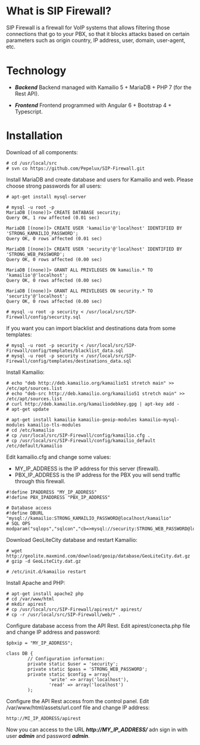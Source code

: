 # What is SIP Firewall? #

SIP Firewall is a firewall for VoIP systems that allows filtering those connections that go to your PBX, so that it blocks attacks based on certain parameters such as origin country, IP address, user, domain, user-agent, etc.

# Technology #

  * _**Backend**_ Backend managed with Kamailio 5 + MariaDB + PHP 7 (for the Rest API).

  * _**Frontend**_ Frontend programmed with Angular 6 + Bootstrap 4 + Typescript.

# Installation #

Download of all components:
```
# cd /usr/local/src
# svn co https://github.com/Pepelux/SIP-Firewall.git
```
Install MariaDB and create database and users for Kamailio and web. Please choose strong passwords for all users:
```
# apt-get install mysql-server

# mysql -u root -p
MariaDB [(none)]> CREATE DATABASE security;
Query OK, 1 row affected (0.01 sec)

MariaDB [(none)]> CREATE USER 'kamailio'@'localhost' IDENTIFIED BY 'STRONG_KAMAILIO_PASSWORD';
Query OK, 0 rows affected (0.01 sec)

MariaDB [(none)]> CREATE USER 'security'@'localhost' IDENTIFIED BY 'STRONG_WEB_PASSWORD';
Query OK, 0 rows affected (0.00 sec)

MariaDB [(none)]> GRANT ALL PRIVILEGES ON kamailio.* TO 'kamailio'@'localhost';
Query OK, 0 rows affected (0.00 sec)

MariaDB [(none)]> GRANT ALL PRIVILEGES ON security.* TO 'security'@'localhost';
Query OK, 0 rows affected (0.00 sec)

# mysql -u root -p security < /usr/local/src/SIP-Firewall/config/security.sql
```
If you want you can import blacklist and destinations data from some templates:
```
# mysql -u root -p security < /usr/local/src/SIP-Firewall/config/templates/blacklist_data.sql
# mysql -u root -p security < /usr/local/src/SIP-Firewall/config/templates/destinations_data.sql
```

Install Kamailio:
```
# echo "deb http://deb.kamailio.org/kamailio51 stretch main" >> /etc/apt/sources.list
# echo "deb-src http://deb.kamailio.org/kamailio51 stretch main" >> /etc/apt/sources.list
# curl http://deb.kamailio.org/kamailiodebkey.gpg | apt-key add -
# apt-get update

# apt-get install kamailio kamailio-geoip-modules kamailio-mysql-modules kamailio-tls-modules
# cd /etc/kamailio
# cp /usr/local/src/SIP-Firewall/config/kamailio.cfg .
# cp /usr/local/src/SIP-Firewall/config/kamailio_default /etc/default/kamailio
```

Edit kamailio.cfg and change some values:

* MY_IP_ADDRESS is the IP address for this server (firewall).
* PBX_IP_ADDRESS is the IP address for the PBX you will send traffic through this firewall.

```
#!define IPADDRESS "MY_IP_ADDRESS"
#!define PBX_IPADDRESS "PBX_IP_ADDRESS"

# Database access
#!define DBURL  "mysql://kamailio:STRONG_KAMAILIO_PASSWORD@localhost/kamailio"
# SQL OPS
modparam("sqlops","sqlcon","cb=>mysql://security:STRONG_WEB_PASSWORD@localhost/security")
```

Download GeoLiteCity database and restart Kamailio:
```
# wget http://geolite.maxmind.com/download/geoip/database/GeoLiteCity.dat.gz
# gzip -d GeoLiteCity.dat.gz

# /etc/init.d/kamailio restart
```

Install Apache and PHP:
```
# apt-get install apache2 php
# cd /var/www/html
# mkdir apirest
# cp /usr/local/src/SIP-Firewall/apirest/* apirest/
# cp -r /usr/local/src/SIP-Firewall/web/* .
```

Configure database access from the API Rest. Edit apirest/conecta.php file and change IP address and password:
```
$pbxip = "MY_IP_ADDRESS";

class DB {
        // Configuration information:
        private static $user = 'security';
        private static $pass = 'STRONG_WEB_PASSWORD';
        private static $config = array(
                'write' => array('localhost'),
                'read' => array('localhost')
        );
```

Configure the API Rest access from the control panel. Edit /var/www/html/assets/url.conf file and change IP address:
```
http://MI_IP_ADDRESS/apirest
```

Now you can access to the URL _**http://MY_IP_ADDRESS/**_ adn sign in with user _**admin**_ and password _**admin**_.


